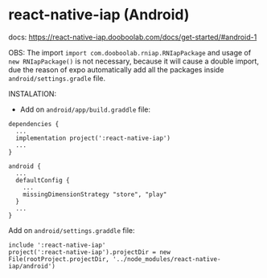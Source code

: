 # react-native-iap (Android)

docs: https://react-native-iap.dooboolab.com/docs/get-started/#android-1

OBS: The import `import com.dooboolab.rniap.RNIapPackage` and usage of `new RNIapPackage()` is not necessary, because it will cause a double import, due the reason of expo automatically add all the packages inside `android/settings.gradle` file.

INSTALATION:

- Add on `android/app/build.graddle` file:

```
dependencies {
  ...
  implementation project(':react-native-iap')
  ...
}
```
```
android {
  ...
  defaultConfig {
    ...
    missingDimensionStrategy "store", "play"
  }
  ...
}
```

Add on `android/settings.graddle` file:

```
include ':react-native-iap'
project(':react-native-iap').projectDir = new File(rootProject.projectDir, '../node_modules/react-native-iap/android')
```